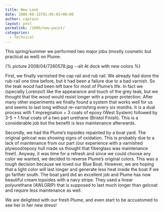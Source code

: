 ```yaml
---
title: New Look
date: 2006-08-15T01:05:01+00:00
author: captain
layout: post
permalink: /2006/new-paint/
categories:
  - Technical
---
```


This spring/summer we performed two major jobs (mostly cosmetic but practical as
well) on Plume.

{% picture 2008/04/7260578.jpg --alt At dock with new colors %}

First, we finally varnished the cap rail and rub rail. We already had done the
rub-rail one time before, but it had been a failure due to a bad varnish. So the
teak wood had been left bare for most of Plume’s life. In fact we (specially
Lorenzo!) like the appearance and touch of the grey teak, but we thought that
the wood would resist longer with a proper protection. After many other
experiments we finally found a system that works well for us and seems to last
long without re-varnishing every six months. It is a dual process with 1
impregnation + 3 coats of epoxy (West System) followed by 3-5 + 1 final coats of
a two part urethane (Bristol Finish). This is a considerable job but the benefit
is less maintenance afterwards.

Secondly, we had the Plume’s topsides repainted by a boat yard. The original
gelcoat was showing signs of oxidation. This is probably due to a lack of
maintenance from our part (our experience with a varnished plywood/epoxy hull
made us thought that fiberglass was maintenance free!). Anyway, it was time for
a refresh and since we could choose any color we wanted, we decided to reverse
Plume’s original colors. This was a tough decision because we loved our Blue
Boat. However, we are hoping that a light color will last longer and generate
less heat inside the boat if we go farther south. The boat yard did an excellent
job and Plume has now beautiful cream topsides with a navy stripe. They used a linear polyurethane (AWLGRIP) that is
supposed to last much longer than gelcoat and require less maintenance as well.

We are delighted with our fresh Plume, and even start to be accustomed to see
her in her new dress!
